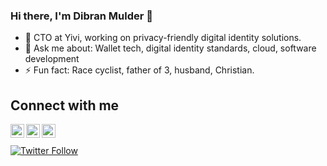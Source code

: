 ### Hi there, I'm Dibran Mulder 🤗


- 🚀 CTO at Yivi, working on privacy-friendly digital identity solutions.
- 💬 Ask me about: Wallet tech, digital identity standards, cloud, software development
- ⚡ Fun fact: Race cyclist, father of 3, husband, Christian.

## Connect with me

[<img align="left" alt="codeSTACKr | Twitter" width="22px" src="https://cdn.jsdelivr.net/npm/simple-icons@v3/icons/twitter.svg" />][twitter]
[<img align="left" alt="codeSTACKr | LinkedIn" width="22px" src="https://cdn.jsdelivr.net/npm/simple-icons@v3/icons/linkedin.svg" />][linkedin]
[<img align="left" alt="codeSTACKr | Instagram" width="22px" src="https://cdn.jsdelivr.net/npm/simple-icons@v3/icons/instagram.svg" />][instagram]

[twitter]: https://twitter.com/dibranmulder
[instagram]: https://instagram.com/dibranmulder
[linkedin]: https://linkedin.com/in/dibranmulder

</br></br>
[![Twitter Follow](https://img.shields.io/twitter/follow/dibranmulder?color=1DA1F2&logo=twitter&style=for-the-badge)](https://twitter.com/intent/follow?original_referer=https%3A%2F%2Fgithub.com%2Fdibranmulder&screen_name=dibranmulder)
